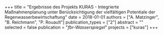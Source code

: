 +++
title = "Ergebnisse des Projekts KURAS - Integrierte Maßnahmenplanung unter Berücksichtigung der vielfältigen Potentiale der Regenwasserbewirtschaftung"
date = 2018-01-01
authors = ["A. Matzinger", "B. Reichmann", "P. Rouault"]
publication_types = ["2"]
abstract = ""
selected = false
publication = "*fbr-Wasserspiegel*"
projects = ["kuras"]
+++

